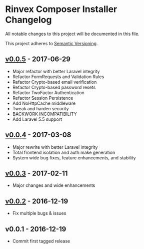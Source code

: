 # Rinvex Composer Installer Changelog

All notable changes to this project will be documented in this file.

This project adheres to [Semantic Versioning](CONTRIBUTING.md).


## [v0.0.5] - 2017-06-29
- Major refactor with better Laravel integrity
- Refactor FormRequests and Validation Rules
- Refactor Crypto-based email verification
- Refactor Crypto-based password resets
- Refactor TwoFactor Authentication
- Refactor Session Persistence
- Add NoHttpCache middleware
- Tweak and harden security
- BACKWORK INCOMPATIBILITY
- Add Laravel 5.5 support

## [v0.0.4] - 2017-03-08
- Major rewrite with better Laravel integrity
- Total frontend isolation and auth:make generation
- System wide bug fixes, feature enhancements, and stability

## [v0.0.3] - 2017-02-11
- Major changes and wide enhancements

## [v0.0.2] - 2016-12-19
- Fix multiple bugs & issues

## v0.0.1 - 2016-12-19
- Commit first tagged release

[v0.0.5]: https://github.com/rinvex/auth/compare/v0.0.4...v0.0.5
[v0.0.4]: https://github.com/rinvex/auth/compare/v0.0.3...v0.0.4
[v0.0.3]: https://github.com/rinvex/auth/compare/v0.0.2...v0.0.3
[v0.0.2]: https://github.com/rinvex/auth/compare/v0.0.1...v0.0.2
